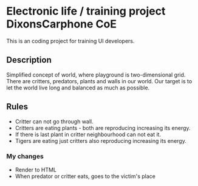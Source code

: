 # Electronic life / training project DixonsCarphone CoE
This is an coding project for training UI developers.

## Description
Simplified concept of world, where playground is two-dimensional grid.
There are critters, predators, plants and walls in our world.
Our target is to let the world live long and balanced as much as possible.

## Rules
* Critter can not go through wall.
* Critters are eating plants - both are reproducing increasing its energy.
* If there is last plant in critter neighbourhood can not eat it.
* Tigers are eating just critters also reproducing increasing its energy.

### My changes
* Render to HTML
* When predator or critter eats, goes to the victim's place
